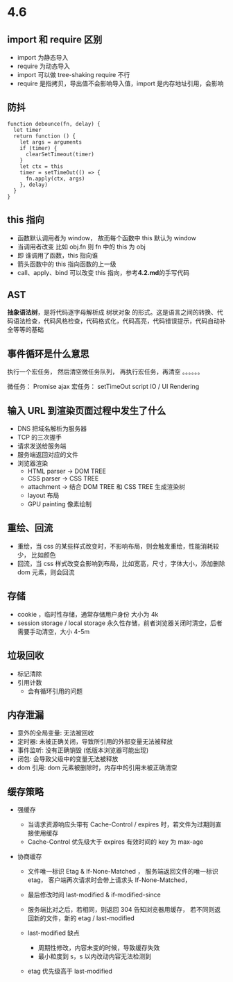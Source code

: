 # 4.6

## import 和 require 区别

- import 为静态导入
- require 为动态导入
- import 可以做 tree-shaking require 不行
- require 是指拷贝，导出值不会影响导入值，import 是内存地址引用，会影响

## 防抖

```
function debounce(fn, delay) {
  let timer
  return function () {
    let args = arguments
    if (timer) {
      clearSetTimeout(timer)
    }
    let ctx = this
    timer = setTimeOut(() => {
      fn.apply(ctx, args)
    }, delay)
  }
}
```

## this 指向

- 函数默认调用者为 window， 故而每个函数中 this 默认为 window
- 当调用者改变 比如 obj.fn 则 fn 中的 this 为 obj
- 即 谁调用了函数，this 指向谁
- 箭头函数中的 this 指向函数的上一级
- call、apply、bind 可以改变 this 指向，参考**4.2.md**的手写代码

## AST

**抽象语法树**，是将代码逐字母解析成 树状对象 的形式。这是语言之间的转换、代码语法检查，代码风格检查，代码格式化，代码高亮，代码错误提示，代码自动补全等等的基础

## 事件循环是什么意思

执行一个宏任务， 然后清空微任务队列， 再执行宏任务，再清空 。。。。。。

微任务： Promise ajax
宏任务： setTimeOut script IO / UI Rendering

## 输入 URL 到渲染页面过程中发生了什么

- DNS 把域名解析为服务器
- TCP 的三次握手
- 请求发送给服务端
- 服务端返回对应的文件
- 浏览器渲染
  - HTML parser -> DOM TREE
  - CSS parser -> CSS TREE
  - attachment -> 结合 DOM TREE 和 CSS TREE 生成渲染树
  - layout 布局
  - GPU painting 像素绘制

## 重绘、回流

- 重绘，当 css 的某些样式改变时，不影响布局，则会触发重绘，性能消耗较少， 比如颜色
- 回流，当 css 样式改变会影响到布局，比如宽高，尺寸，字体大小，添加删除 dom 元素，则会回流

## 存储

- cookie ，临时性存储，通常存储用户身份 大小为 4k
- session storage / local storage 永久性存储，前者浏览器关闭时清空，后者需要手动清空，大小 4-5m

## 垃圾回收

- 标记清除
- 引用计数
  - 会有循环引用的问题

## 内存泄漏

- 意外的全局变量: 无法被回收
- 定时器: 未被正确关闭，导致所引用的外部变量无法被释放
- 事件监听: 没有正确销毁 (低版本浏览器可能出现)
- 闭包: 会导致父级中的变量无法被释放
- dom 引用: dom 元素被删除时，内存中的引用未被正确清空

## 缓存策略

- 强缓存
  - 当请求资源响应头带有 Cache-Control / expires 时，若文件为过期则直接使用缓存
  - Cache-Control 优先级大于 expires 有效时间的 key 为 max-age
- 协商缓存

  - 文件唯一标识 Etag & If-None-Matched ， 服务端返回文件的唯一标识 etag， 客户端再次请求时会带上请求头 If-None-Matched，
  - 最后修改时间 last-modified & if-modified-since
  - 服务端比对之后，若相同，则返回 304 告知浏览器用缓存， 若不同则返回新的文件，新的 etag / last-modified

  - last-modified 缺点

    - 周期性修改，内容未变的时候，导致缓存失效
    - 最小粒度到 s，s 以内改动内容无法检测到

  - etag 优先级高于 last-modified
